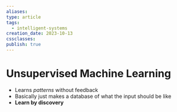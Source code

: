 ```yaml
---
aliases: 
type: article
tags:
  - intelligent-systems
creation_date: 2023-10-13
cssclasses: 
publish: true
---
```

# Unsupervised Machine Learning
- Learns *patterns* without feedback
- Basically just makes a database of what the input should be like
- **Learn by discovery**